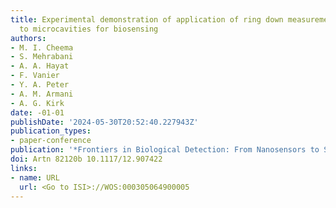 ```yaml
---
title: Experimental demonstration of application of ring down measurement approach
  to microcavities for biosensing
authors:
- M. I. Cheema
- S. Mehrabani
- A. A. Hayat
- F. Vanier
- Y. A. Peter
- A. M. Armani
- A. G. Kirk
date: -01-01
publishDate: '2024-05-30T20:52:40.227943Z'
publication_types:
- paper-conference
publication: '*Frontiers in Biological Detection: From Nanosensors to Systems Iv*'
doi: Artn 82120b 10.1117/12.907422
links:
- name: URL
  url: <Go to ISI>://WOS:000305064900005
---
```

